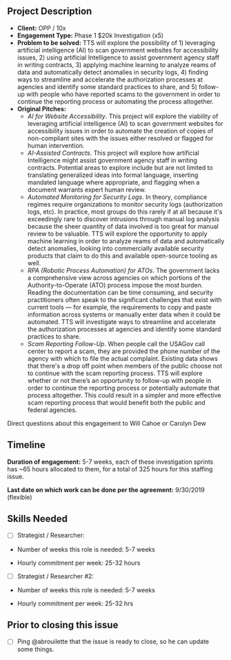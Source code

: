 ## Project Description

* **Client:** OPP / 10x
* **Engagement Type:** Phase 1 $20k Investigation (x5)
* **Problem to be solved:** TTS will explore the possibility of 1) leveraging artificial intelligence (AI) to scan government websites for accessibility issues, 2) using artificial Intelligence to assist government agency staff in writing contracts, 3) applying machine learning to analyze reams of data and automatically detect anomalies in security logs, 4) finding ways to streamline and accelerate the authorization processes at agencies and identify some standard practices to share, and 5) follow-up with people who have reported scams to the government in order to continue the reporting process or automating the process altogether.
* **Original Pitches:**
  * *AI for Website Accessibility*. This project will explore the viability of leveraging artificial intelligence (AI) to scan government websites for accessibility issues in order to automate the creation of copies of non-compliant sites with the issues either resolved or flagged for human intervention.
  * *AI-Assisted Contracts*. This project will explore how artificial Intelligence might assist government agency staff in writing contracts. Potential areas to explore include but are not limited to translating generalized ideas into formal language, inserting mandated language where appropriate, and flagging when a document warrants expert human review.
  * *Automated Monitoring for Security Logs*. In theory, compliance regimes require organizations to monitor security logs (authorization logs, etc). In practice, most groups do this rarely if at all because it's exceedingly rare to discover intrusions through manual log analysis because the sheer quantity of data involved is too great for manual review to be valuable. TTS will explore the opportunity to apply machine learning in order to analyze reams of data and automatically detect anomalies, looking into commercially available security products that claim to do this and available open-source tooling as well.
  * *RPA (Robotic Process Automation) for ATOs*. The government lacks a comprehensive view across agencies on which portions of the Authority-to-Operate (ATO) process impose the most burden. Reading the documentation can be time consuming, and security practitioners often speak to the significant challenges that exist with current tools — for example, the requirements to copy and paste information across systems or manually enter data when it could be automated. TTS will investigate ways to streamline and accelerate the authorization processes at agencies and identify some standard practices to share. 
  * *Scam Reporting Follow-Up*. When people call the USAGov call center to report a scam, they are provided the phone number of the agency with which to file the actual complaint. Existing data shows that there's a drop off point when members of the public choose not to continue with the scam reporting process. TTS will explore whether or not there’s an opportunity to follow-up with people in order to continue the reporting process or potentially automate that process altogether. This could result in a simpler and more effective scam reporting process that would benefit both the public and federal agencies.

Direct questions about this engagement to Will Cahoe or Carolyn Dew

## Timeline

**Duration of engagement:** 5-7 weeks, each of these investigation sprints has ~65 hours allocated to them, for a total of 325 hours for this staffing issue.

**Last date on which work can be done per the agreement:** 9/30/2019 (flexible)

## Skills Needed

- [ ] Strategist / Researcher: 

* Number of weeks this role is needed: 5-7 weeks

* Hourly commitment per week: 25-32 hours

- [ ] Strategist / Researcher #2:

* Number of weeks this role is needed: 5-7 weeks

* Hourly commitment per week: 25-32 hrs

## Prior to closing this issue

- [ ] Ping @abrouilette that the issue is ready to close, so he can update some things.
